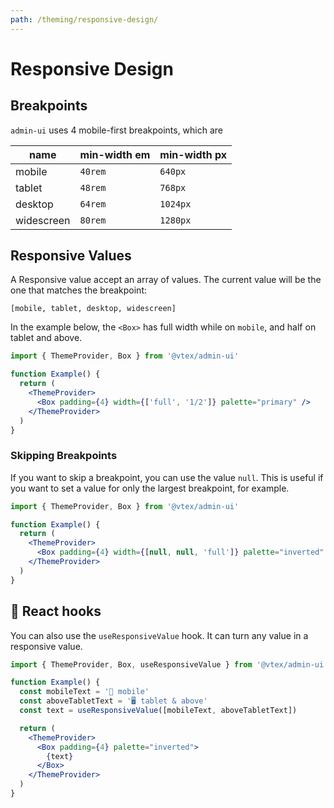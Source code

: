 ```yaml
---
path: /theming/responsive-design/
---
```


# Responsive Design

## Breakpoints

`admin-ui` uses 4 mobile-first breakpoints, which are

| name       | min-width em | min-width px |
| ---------- | ------------ | ------------ |
| mobile     | `40rem`      | `640px`      |
| tablet     | `48rem`      | `768px`      |
| desktop    | `64rem`      | `1024px`     |
| widescreen | `80rem`      | `1280px`     |

## Responsive Values

A Responsive value accept an array of values. The current value will be the one that matches the breakpoint:

```static
[mobile, tablet, desktop, widescreen]
```

In the example below, the `<Box>` has full width while on `mobile`, and half on tablet and above.

```jsx
import { ThemeProvider, Box } from '@vtex/admin-ui'

function Example() {
  return (
    <ThemeProvider>
      <Box padding={4} width={['full', '1/2']} palette="primary" />
    </ThemeProvider>
  )
}
```

### Skipping Breakpoints

If you want to skip a breakpoint, you can use the value `null`. This is useful if you want to set a value for only the largest breakpoint, for example.

```jsx
import { ThemeProvider, Box } from '@vtex/admin-ui'

function Example() {
  return (
    <ThemeProvider>
      <Box padding={4} width={[null, null, 'full']} palette="inverted" />
    </ThemeProvider>
  )
}
```

## 🎣 React hooks

You can also use the `useResponsiveValue` hook. It can turn any value in a responsive value.

```jsx
import { ThemeProvider, Box, useResponsiveValue } from '@vtex/admin-ui'

function Example() {
  const mobileText = '📱 mobile'
  const aboveTabletText = '🖥 tablet & above'
  const text = useResponsiveValue([mobileText, aboveTabletText])

  return (
    <ThemeProvider>
      <Box padding={4} palette="inverted">
        {text}
      </Box>
    </ThemeProvider>
  )
}
```
